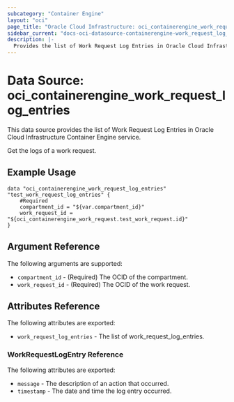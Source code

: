 ```yaml
---
subcategory: "Container Engine"
layout: "oci"
page_title: "Oracle Cloud Infrastructure: oci_containerengine_work_request_log_entries"
sidebar_current: "docs-oci-datasource-containerengine-work_request_log_entries"
description: |-
  Provides the list of Work Request Log Entries in Oracle Cloud Infrastructure Container Engine service
---
```


# Data Source: oci_containerengine_work_request_log_entries
This data source provides the list of Work Request Log Entries in Oracle Cloud Infrastructure Container Engine service.

Get the logs of a work request.

## Example Usage

```hcl
data "oci_containerengine_work_request_log_entries" "test_work_request_log_entries" {
	#Required
	compartment_id = "${var.compartment_id}"
	work_request_id = "${oci_containerengine_work_request.test_work_request.id}"
}
```

## Argument Reference

The following arguments are supported:

* `compartment_id` - (Required) The OCID of the compartment.
* `work_request_id` - (Required) The OCID of the work request.


## Attributes Reference

The following attributes are exported:

* `work_request_log_entries` - The list of work_request_log_entries.

### WorkRequestLogEntry Reference

The following attributes are exported:

* `message` - The description of an action that occurred.
* `timestamp` - The date and time the log entry occurred.

